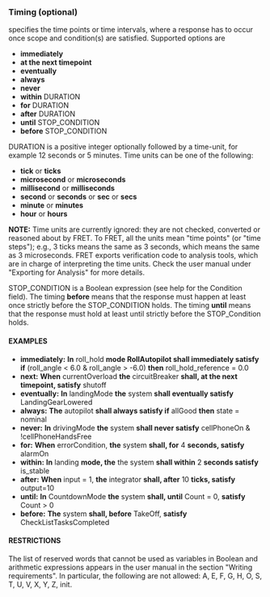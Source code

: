 ### Timing (optional)

specifies the time points or time intervals, where a response has to occur once scope and condition(s) are satisfied. Supported options are

* **immediately**
* **at the next timepoint**
* **eventually**
* **always**
* **never**
* **within** DURATION
* **for** DURATION
* **after** DURATION
* **until** STOP_CONDITION
* **before** STOP_CONDITION

DURATION is a positive integer optionally followed by a time-unit,
for example 12 seconds or 5 minutes. Time units can be one of the following:
* **tick** or **ticks**
* **microsecond** or **microseconds**
* **millisecond** or **milliseconds**
* **second** or **seconds** or **sec** or **secs**
* **minute** or **minutes**
* **hour** or **hours**

**NOTE:** Time units are currently ignored: they are not checked, converted
or reasoned about by FRET. To FRET, all the units mean "time points" (or
"time steps"); e.g., 3 ticks means the same as 3 seconds, which means the
same as 3 microseconds. FRET exports verification code to analysis tools,
which are in charge of interpreting the time units. Check the user manual
under "Exporting for Analysis" for more details.

STOP_CONDITION is a Boolean expression (see help for the Condition
field). The timing **before** means that the response must happen at least
once strictly before the STOP_CONDITION holds. The timing **until** means
that the response must hold at least until strictly before the
STOP_Condition holds.

#### EXAMPLES
* **immediately:** **In** roll_hold **mode RollAutopilot shall immediately satisfy if** (roll_angle
  < 6.0 & roll_angle > -6.0) **then** roll_hold_reference = 0.0
* **next:** **When** currentOverload **the** circuitBreaker **shall,
  at the next timepoint, satisfy** shutoff
* **eventually:** **In** landingMode **the** system **shall eventually satisfy**
  LandingGearLowered
* **always:** **The** autopilot **shall always satisfy if** allGood **then**
  state = nominal
* **never:** **In** drivingMode **the** system **shall never satisfy**
  cellPhoneOn & !cellPhoneHandsFree
* **for:** **When** errorCondition, **the** system **shall, for** 4 **seconds, satisfy** alarmOn
* **within:** **In** landing **mode, the** the system **shall within** 2 **seconds satisfy** is_stable
* **after:** **When** input = 1, **the** integrator **shall, after** 10
  **ticks, satisfy** output=10
* **until:** **In** CountdownMode **the** system **shall, until** Count = 0, **satisfy** Count > 0
* **before:** **The** system **shall, before** TakeOff, **satisfy** CheckListTasksCompleted

#### RESTRICTIONS

The list of reserved words that cannot be used as variables in
Boolean and arithmetic expressions appears in the user manual in the section
"Writing requirements". In particular, the following are not allowed:
A, E, F, G, H, O, S, T, U, V, X, Y, Z, init.
